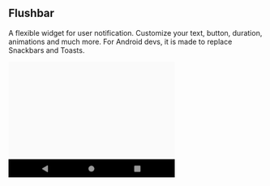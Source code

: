 ## Flushbar

A flexible widget for user notification. Customize your text, button, duration, animations and much more. For Android devs, it is made to replace Snackbars and Toasts.

![](images/flushbar1.gif)